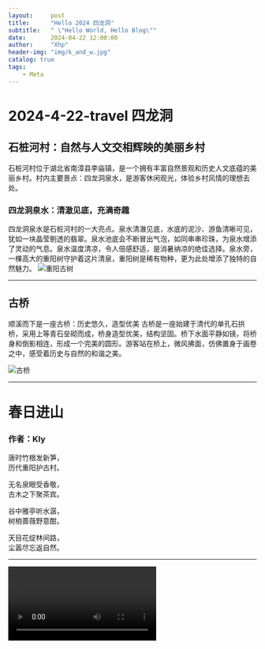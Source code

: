 ```yaml
---
layout:     post
title:      "Hello 2024 四龙洞"
subtitle:   " \"Hello World, Hello Blog\""
date:       2024-04-22 12:00:00
author:     "Xhp"
header-img: "img/k_and_w.jpg"
catalog: true
tags:
    - Meta
---
```


# 2024-4-22-travel 四龙洞

## 石桩河村：自然与人文交相辉映的美丽乡村

石桩河村位于湖北省南漳县李庙镇，是一个拥有丰富自然景观和历史人文底蕴的美丽乡村。村内主要景点：四龙洞泉水，是游客休闲观光，体验乡村风情的理想去处。

### 四龙洞泉水：清澈见底，充满奇趣

四龙洞泉水是石桩河村的一大亮点。泉水清澈见底，水底的泥沙、游鱼清晰可见，犹如一块晶莹剔透的翡翠。泉水池底会不断冒出气泡，如同串串珍珠，为泉水增添了灵动的气息。泉水温度清凉，令人倍感舒适，是消暑纳凉的绝佳选择。泉水旁，一棵高大的重阳树守护着这片清泉，重阳树是稀有物种，更为此处增添了独特的自然魅力。
![重阳古树](https://cdn.jsdelivr.net/gh/xhplj/git-img/%E5%BE%AE%E4%BF%A1%E5%9B%BE%E7%89%87_20240424224317.jpg)
***
## 古桥

顺溪而下是一座古桥：历史悠久，造型优美
古桥是一座始建于清代的单孔石拱桥，采用上等青石垒砌而成，桥身造型优美，结构坚固。桥下水面平静如镜，将桥身和倒影相连，形成一个完美的圆形。游客站在桥上，微风拂面，仿佛置身于画卷之中，感受着历史与自然的和谐之美。

![古桥](https://cdn.jsdelivr.net/gh/xhplj/git-img/%E5%BE%AE%E4%BF%A1%E5%9B%BE%E7%89%87_20240424225943.png)

***

# 春日进山
### 作者：Kly

唐时竹根发新笋，  
历代重阳护古村。

无名泉眼受香敬，  
古木之下聚茶宾。

谷中雅亭听水潺，  
树梢蔷薇野意酣。

天目花绽林间路，  
尘嚣尽忘返自然。

***


<video controls>
  <source src="https://cdn.jsdelivr.net/gh/xhplj/git-img/f9226296d5ed01fb05038db3bd07e39d.mp4" type="video/mp4">
</video>
